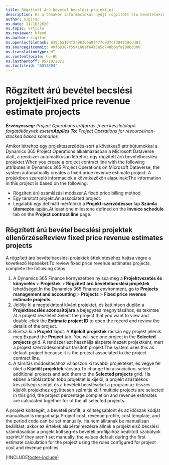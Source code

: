 ```yaml
---
title: Rögzített árú bevétel becslési projektjei
description: Ez a témakör információkat nyújt rögzített áru bevételekről a projektekben.
author: sigitac
ms.date: 11/16/2020
ms.topic: article
ms.reviewer: kfend
ms.author: sigitac
ms.openlocfilehash: 639c6a104f2a90366a0f477c0d7cf384f19cdd81
ms.sourcegitcommit: 40f68387f594180af64a5e5c748b6efa188bd300
ms.translationtype: HT
ms.contentlocale: hu-HU
ms.lasthandoff: 05/10/2021
ms.locfileid: "6013804"
---
```

# <a name="fixed-price-revenue-estimate-projects"></a><span data-ttu-id="1ae78-103">Rögzített árú bevétel becslési projektjei</span><span class="sxs-lookup"><span data-stu-id="1ae78-103">Fixed price revenue estimate projects</span></span> 

<span data-ttu-id="1ae78-104">_**Érvényesség:** Project Operations erőforrás-/nem készletalapú forgatókönyvek esetén_</span><span class="sxs-lookup"><span data-stu-id="1ae78-104">_**Applies To:** Project Operations for resource/non-stocked based scenarios_</span></span>

<span data-ttu-id="1ae78-105">Amikor létrehoz egy projektszerződés-sort a következő attribútumokkal a Dynamics 365 Project Operations alkalmazásban a Microsoft Dataverse alatt, a rendszer automatikusan létrehoz egy rögzített árú bevételbecslési projektet.</span><span class="sxs-lookup"><span data-stu-id="1ae78-105">When you create a project contract line with the following attributes in Dynamics 365 Project Operations on Microsoft Dataverse, the system automatically creates a fixed price revenue estimate project.</span></span> <span data-ttu-id="1ae78-106">A projektben szereplő információk a következőkön alapulnak:</span><span class="sxs-lookup"><span data-stu-id="1ae78-106">The information in this project is based on the following:</span></span>

  - <span data-ttu-id="1ae78-107">Rögzített árú számlázási módszer.</span><span class="sxs-lookup"><span data-stu-id="1ae78-107">A fixed price billing method.</span></span>
  - <span data-ttu-id="1ae78-108">Egy társított projekt.</span><span class="sxs-lookup"><span data-stu-id="1ae78-108">An associated project.</span></span>
  - <span data-ttu-id="1ae78-109">Legalább egy definiált mérföldkő a **Projekt-szerződéssor** lap **Számla ütemezés** lapján.</span><span class="sxs-lookup"><span data-stu-id="1ae78-109">At least one milestone defined on the **Invoice schedule** tab on the **Project contract line** page.</span></span>

## <a name="review-fixed-price-revenue-estimates-projects"></a><span data-ttu-id="1ae78-110">Rögzített árú bevétel becslési projektek ellenőrzése</span><span class="sxs-lookup"><span data-stu-id="1ae78-110">Review fixed price revenue estimates projects</span></span>
<span data-ttu-id="1ae78-111">A rögzített árú bevételbecslési projektek áttekintéséhez hajtsa végre a következő lépéseket:</span><span class="sxs-lookup"><span data-stu-id="1ae78-111">To review fixed price revenue estimates projects, complete the following steps:</span></span>

1. <span data-ttu-id="1ae78-112">A Dynamics 365 Finance környezetben nyissa meg a **Projektvezetés és könyvelés** > **Projektek** > **Rögzített árú bevételbecslési projektek** lehetőséget.</span><span class="sxs-lookup"><span data-stu-id="1ae78-112">In the Dynamics 365 Finance environment, go to **Projects management and accounting** > **Projects** > **Fixed price revenue estimate projects**.</span></span>
2. <span data-ttu-id="1ae78-113">Jelölje ki a megtekinteni kívánt projektet, és kattintson duplán a **Projektbecslés azonosítójára** a bejegyzés megnyitásához, és tekintse át a projekt részleteit.</span><span class="sxs-lookup"><span data-stu-id="1ae78-113">Select the project that you want to view and double-click the **Estimate project ID** to open the record and review the details of the project.</span></span>
3. <span data-ttu-id="1ae78-114">Bontsa ki a **Projekt** lapot. A **Kijelölt projektek** rácsán egy projekt jelenik meg.</span><span class="sxs-lookup"><span data-stu-id="1ae78-114">Expand the **Project** tab. You will see one project in the **Selected projects** grid.</span></span> <span data-ttu-id="1ae78-115">A rendszer ezt használja alapértelmezett projektként, mert a projekt szerződéssorához társított projekt.</span><span class="sxs-lookup"><span data-stu-id="1ae78-115">The system uses this as default project because it is the project associated to the project contract line.</span></span> 
4. <span data-ttu-id="1ae78-116">A társítás módosításához válasszon ki további projekteket, és vegye fel őket a **Kijelölt projektek** rácsára.</span><span class="sxs-lookup"><span data-stu-id="1ae78-116">To change the association, select additional projects and add them to the **Selected projects** grid.</span></span> <span data-ttu-id="1ae78-117">Ha ebben a táblázatban több projektet is kijelöl, a projekt százalékos készültségi szintjét és a bevételi becsléseket a program az összes kijelölt projekthez együttesen számítja ki.</span><span class="sxs-lookup"><span data-stu-id="1ae78-117">If multiple projects are selected in this grid, the project percentage completion and revenue estimates are calculated together for of the all selected projects.</span></span>

  <span data-ttu-id="1ae78-118">A projekt költségét, a bevételi profilt, a költségsablont és az időszak kódját manuálisan is megadhatja.</span><span class="sxs-lookup"><span data-stu-id="1ae78-118">Project cost, revenue profile, cost template, and the period code can be set manually.</span></span> <span data-ttu-id="1ae78-119">Ha nem állítanak be manuálisan beállítást, akkor az értékek alapértelmezésre állnak a projekt első becslési számításaiban a projekt költség-és bevételi profiljaihoz beállított szabályok szerint.</span><span class="sxs-lookup"><span data-stu-id="1ae78-119">If they aren't set manually, the values default during the first estimate calculation for the project using the rules configured for project cost and revenue profiles.</span></span>



[!INCLUDE[footer-include](../includes/footer-banner.md)]